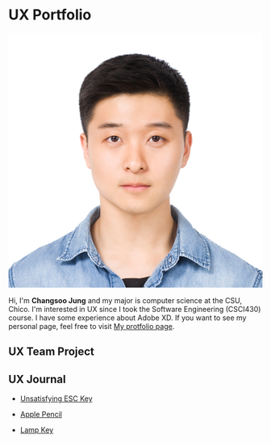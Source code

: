 # UX Portfolio
![alt text](assets/changsoo.jpg "Changsoo Jung")

Hi, I'm **Changsoo Jung** and my major is computer science at the CSU, Chico.
I'm interested in UX since I took the Software Engineering (CSCI430) course. I have some experience about Adobe XD.
If you want to see my personal page, feel free to visit [My protfolio page](https://changsoojung-66e4e.firebaseapp.com/).
## UX Team Project


## UX Journal

* [Unsatisfying ESC Key](journal-01/)

* [Apple Pencil](journal-02/)

* [Lamp Key](journal-03/)
